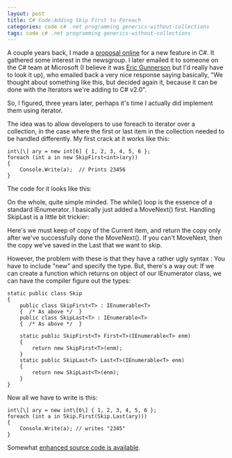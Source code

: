 ```yaml
---
layout: post
title: C# Code:Adding Skip First to Foreach
categories: code c# .net programming generics-without-collections
tags: code c# .net programming generics-without-collections
---
```


A couple years back, I made a [proposal online](http://groups.google.com/group/microsoft.public.dotnet.languages.csharp/browse_thread/thread/412fd19c65ea81de) for a new feature in C#.  It gathered some interest in the newsgroup.  I later emailed it to someone on the C# team at Microsoft (I believe it was [Eric Gunnerson](http://blogs.msdn.com/ericgu/default.aspx) but I'd really have to look it up), who emailed back a very nice response saying basically, "We thought about something like this, but decided again it, because it can be done with the Iterators we're adding to C# v2.0".

So, I figured, three years later, perhaps it's time I actually did implement them using iterator.

The idea was to allow developers to use foreach to iterator over a collection, in the case where the first or last item in the collection needed to be handled differently.   My first crack at it works like this:

	int\[\] ary = new int[6] { 1, 2, 3, 4, 5, 6 };
	foreach (int a in new SkipFirst<int>(ary))
	{
		Console.Write(a);  // Prints 23456
	}

The code for it looks like this:
<script src="https://gist.github.com/jamescurran/5471694.js">    </script>

On the whole, quite simple minded.  The while() loop is the essence of a standard IEnumerator.  I basically just added a MoveNext() first.   Handling SkipLast is a little bit trickier:


<script src="https://gist.github.com/jamescurran/5472285.js">    </script>
    
Here's we must keep of copy of the Current item, and return the copy only after we've successfully done the MoveNext(). If you can't MoveNext, then the copy we've saved in the Last that we want to skip.

However, the problem with these is that they have a rather ugly syntax : You have to include "new" and specify the type. But, there's a way out:  If we can create a function which returns on object of our IEnumerator class, we can have the compiler figure out the types:

	static public class Skip
	{
		public class SkipFirst<T> : IEnumerable<T>
		{  /* As above */  }
		public class SkipLast<T> : IEnumerable<T>
		{  /* As above */  }

		static public SkipFirst<T> First<T>(IEnumerable<T> enm)
		{
			return new SkipFirst<T>(enm);
		}
		static public SkipLast<T> Last<T>(IEnumerable<T> enm)
		{
			return new SkipLast<T>(enm);
		}
	}

Now all we have to write is this: 

	int\[\] ary = new int\[6\] { 1, 2, 3, 4, 5, 6 };
	foreach (int a in Skip.First(Skip.Last(ary)))
	{
		Console.Write(a); // writes "2345"
	}

Somewhat [enhanced source code is available](/files/Skip.cs).

